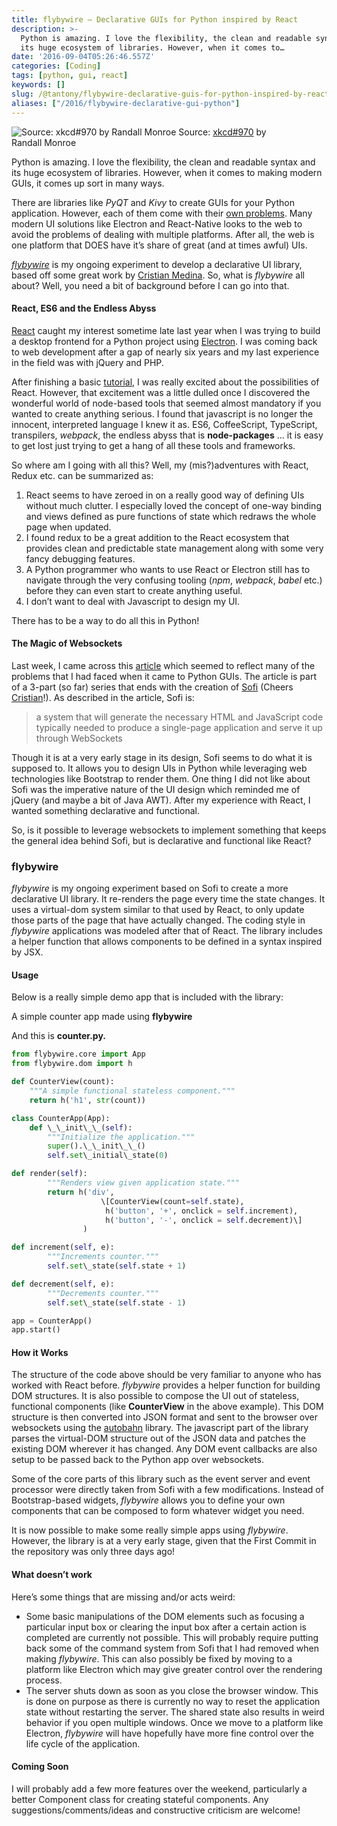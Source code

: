 ```yaml
---
title: flybywire — Declarative GUIs for Python inspired by React
description: >-
  Python is amazing. I love the flexibility, the clean and readable syntax and
  its huge ecosystem of libraries. However, when it comes to…
date: '2016-09-04T05:26:46.557Z'
categories: [Coding]
tags: [python, gui, react]
keywords: []
slug: /@tantony/flybywire-declarative-guis-for-python-inspired-by-react-ad2131d4cbc1
aliases: ["/2016/flybywire-declarative-gui-python"]
---
```


![Source: [xkcd#970](http://xkcd.com/970/) by Randall Monroe](/images/medium/1__Ql7p4__Wua5eSiZB41oAAlg.png)
Source: [xkcd#970](http://xkcd.com/970/) by Randall Monroe

Python is amazing. I love the flexibility, the clean and readable syntax and its huge ecosystem of libraries. However, when it comes to making modern GUIs, it comes up sort in many ways.

There are libraries like _PyQT_ and _Kivy_ to create GUIs for your Python application. However, each of them come with their [own problems](https://medium.com/@tryexceptpass/a-python-ate-my-gui-971f2326ce59#.lpb3pnf2d). Many modern UI solutions like Electron and React-Native looks to the web to avoid the problems of dealing with multiple platforms. After all, the web is one platform that DOES have it’s share of great (and at times awful) UIs.

[_flybywire_](https://github.com/thomasantony/flybywire) is my ongoing experiment to develop a declarative UI library, based off some great work by [Cristian Medina](https://medium.com/u/138c0eb26be5). So, what is _flybywire_ all about? Well, you need a bit of background before I can go into that.

#### React, ES6 and the Endless Abyss

[React](http://facebook.github.io/react) caught my interest sometime late last year when I was trying to build a desktop frontend for a Python project using [Electron](http://electron.atom.io). I was coming back to web development after a gap of nearly six years and my last experience in the field was with jQuery and PHP.

After finishing a basic [tutorial](http://reactfordesigners.com/labs/reactjs-introduction-for-people-who-know-just-enough-jquery-to-get-by/), I was really excited about the possibilities of React. However, that excitement was a little dulled once I discovered the wonderful world of node-based tools that seemed almost mandatory if you wanted to create anything serious. I found that javascript is no longer the innocent, interpreted language I knew it as. ES6, CoffeeScript, TypeScript, transpilers, _webpack_, the endless abyss that is **node-packages** … it is easy to get lost just trying to get a hang of all these tools and frameworks.

So where am I going with all this? Well, my (mis?)adventures with React, Redux etc. can be summarized as:

1.  React seems to have zeroed in on a really good way of defining UIs without much clutter. I especially loved the concept of one-way binding and views defined as pure functions of state which redraws the whole page when updated.
2.  I found redux to be a great addition to the React ecosystem that provides clean and predictable state management along with some very fancy debugging features.
3.  A Python programmer who wants to use React or Electron still has to navigate through the very confusing tooling (_npm_, _webpack_, _babel_ etc.) before they can even start to create anything useful.
4.  I don’t want to deal with Javascript to design my UI.

There has to be a way to do all this in Python!

#### The Magic of Websockets

Last week, I came across this [article](https://medium.com/@tryexceptpass/a-python-ate-my-gui-971f2326ce59#.lpb3pnf2d) which seemed to reflect many of the problems that I had faced when it came to Python GUIs. The article is part of a 3-part (so far) series that ends with the creation of [Sofi](http://github.com/tryexceptpass/sofi) (Cheers [Cristian](https://medium.com/u/138c0eb26be5)!). As described in the article, Sofi is:

> a system that will generate the necessary HTML and JavaScript code typically needed to produce a single-page application and serve it up through WebSockets

Though it is at a very early stage in its design, Sofi seems to do what it is supposed to. It allows you to design UIs in Python while leveraging web technologies like Bootstrap to render them. One thing I did not like about Sofi was the imperative nature of the UI design which reminded me of jQuery (and maybe a bit of Java AWT). After my experience with React, I wanted something declarative and functional.

So, is it possible to leverage websockets to implement something that keeps the general idea behind Sofi, but is declarative and functional like React?

### flybywire

_flybywire_ is my ongoing experiment based on Sofi to create a more declarative UI library. It re-renders the page every time the state changes. It uses a virtual-dom system similar to that used by React, to only update those parts of the page that have actually changed. The coding style in _flybywire_ applications was modeled after that of React. The library includes a helper function that allows components to be defined in a syntax inspired by JSX.

#### Usage

Below is a really simple demo app that is included with the library:

A simple counter app made using **flybywire**

And this is **counter.py.**

```python
from flybywire.core import App  
from flybywire.dom import h

def CounterView(count):  
    """A simple functional stateless component."""  
    return h('h1', str(count))

class CounterApp(App):  
    def \_\_init\_\_(self):  
        """Initialize the application."""  
        super().\_\_init\_\_()  
        self.set\_initial\_state(0)

def render(self):  
        """Renders view given application state."""  
        return h('div',  
                    \[CounterView(count=self.state),  
                     h('button', '+', onclick = self.increment),  
                     h('button', '-', onclick = self.decrement)\]  
                )

def increment(self, e):  
        """Increments counter."""  
        self.set\_state(self.state + 1)

def decrement(self, e):  
        """Decrements counter."""  
        self.set\_state(self.state - 1)

app = CounterApp()  
app.start()
```

#### How it Works

The structure of the code above should be very familiar to anyone who has worked with React before. _flybywire_ provides a helper function for building DOM structures. It is also possible to compose the UI out of stateless, functional components (like **CounterView** in the above example). This DOM structure is then converted into JSON format and sent to the browser over websockets using the [autobahn](http://www.autobahn.ws/python/) library. The javascript part of the library parses the virtual-DOM structure out of the JSON data and patches the existing DOM wherever it has changed. Any DOM event callbacks are also setup to be passed back to the Python app over websockets.

Some of the core parts of this library such as the event server and event processor were directly taken from Sofi with a few modifications. Instead of Bootstrap-based widgets, _flybywire_ allows you to define your own components that can be composed to form whatever widget you need.

It is now possible to make some really simple apps using _flybywire_. However, the library is at a very early stage, given that the First Commit in the repository was only three days ago!

#### What doesn’t work

Here’s some things that are missing and/or acts weird:

*   Some basic manipulations of the DOM elements such as focusing a particular input box or clearing the input box after a certain action is completed are currently not possible. This will probably require putting back some of the command system from Sofi that I had removed when making _flybywire_. This can also possibly be fixed by moving to a platform like Electron which may give greater control over the rendering process.
*   The server shuts down as soon as you close the browser window. This is done on purpose as there is currently no way to reset the application state without restarting the server. The shared state also results in weird behavior if you open multiple windows. Once we move to a platform like Electron, _flybywire_ will have hopefully have more fine control over the life cycle of the application.

#### **Coming Soon**

I will probably add a few more features over the weekend, particularly a better Component class for creating stateful components. Any suggestions/comments/ideas and constructive criticism are welcome!
